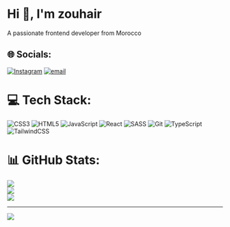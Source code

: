 <h1>Hi 👋, I'm zouhair</h1>
<p>A passionate frontend developer from Morocco</p>


## 🌐 Socials:
[![Instagram](https://img.shields.io/badge/Instagram-%23E4405F.svg?logo=Instagram&logoColor=white)](https://instagram.com/zouhair.k.18) [![email](https://img.shields.io/badge/Email-D14836?logo=gmail&logoColor=white)](mailto:mizouhair4@gmail.com) 

# 💻 Tech Stack:
![CSS3](https://img.shields.io/badge/css3-%231572B6.svg?style=for-the-badge&logo=css3&logoColor=white) ![HTML5](https://img.shields.io/badge/html5-%23E34F26.svg?style=for-the-badge&logo=html5&logoColor=white) ![JavaScript](https://img.shields.io/badge/javascript-%23323330.svg?style=for-the-badge&logo=javascript&logoColor=%23F7DF1E) ![React](https://img.shields.io/badge/react-%2320232a.svg?style=for-the-badge&logo=react&logoColor=%2361DAFB) ![SASS](https://img.shields.io/badge/SASS-hotpink.svg?style=for-the-badge&logo=SASS&logoColor=white) ![Git](https://img.shields.io/badge/git-%23F05033.svg?style=for-the-badge&logo=git&logoColor=white) ![TypeScript](https://img.shields.io/badge/typescript-%23007ACC.svg?style=for-the-badge&logo=typescript&logoColor=white) ![TailwindCSS](https://img.shields.io/badge/tailwindcss-%2338B2AC.svg?style=for-the-badge&logo=tailwind-css&logoColor=white)
# 📊 GitHub Stats:
![](https://github-readme-stats.vercel.app/api?username=zouhairkahtal&theme=blue_navy&hide_border=true&include_all_commits=false&count_private=false)<br/>
![](https://nirzak-streak-stats.vercel.app/?user=zouhairkahtal&theme=blue_navy&hide_border=true)<br/>
![](https://github-readme-stats.vercel.app/api/top-langs/?username=zouhairkahtal&theme=blue_navy&hide_border=true&include_all_commits=false&count_private=false&layout=compact)

---
[![](https://visitcount.itsvg.in/api?id=zouhairkahtal&icon=8&color=5)](https://visitcount.itsvg.in)

<!-- Proudly created with GPRM ( https://gprm.itsvg.in ) -->
